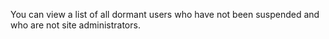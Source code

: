 You can view a list of all dormant users who have not been suspended and who are not site administrators.
